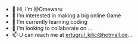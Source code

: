 - 👋 Hi, I’m @Omewaru
- 👀 I’m interested in making a big online Game
- 🌱 I’m currently learning coding
- 💞️ I’m looking to collaborate on ...
- 📫 U can reach me at ertugrul_kilic@hotmail.de...

<!---
Omewaru/Omewaru is a ✨ special ✨ repository because its `README.md` (this file) appears on your GitHub profile.
You can click the Preview link to take a look at your changes.
--->
